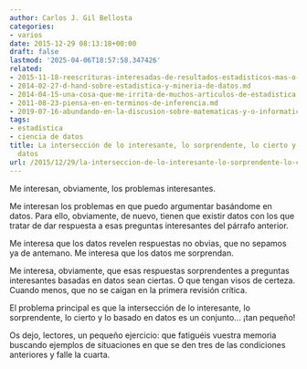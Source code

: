 ```yaml
---
author: Carlos J. Gil Bellosta
categories:
- varios
date: 2015-12-29 08:13:18+00:00
draft: false
lastmod: '2025-04-06T18:57:58.347426'
related:
- 2015-11-18-reescrituras-interesadas-de-resultados-estadisticos-mas-o-menos-conocidos.md
- 2014-02-27-d-hand-sobre-estadistica-y-mineria-de-datos.md
- 2014-04-15-una-cosa-que-me-irrita-de-muchos-articulos-de-estadistica.md
- 2011-08-23-piensa-en-en-terminos-de-inferencia.md
- 2019-07-16-abundando-en-la-discusion-sobre-matematicas-y-o-informatica.md
tags:
- estadística
- ciencia de datos
title: La intersección de lo interesante, lo sorprendente, lo cierto y lo basado en
  datos
url: /2015/12/29/la-interseccion-de-lo-interesante-lo-sorprendente-lo-cierto-y-lo-basado-en-datos/
---
```


Me interesan, obviamente, los problemas interesantes.

Me interesan los problemas en que puedo argumentar basándome en datos. Para ello, obviamente, de nuevo, tienen que existir datos con los que tratar de dar respuesta a esas preguntas interesantes del párrafo anterior.

Me interesa que los datos revelen respuestas no obvias, que no sepamos ya de antemano. Me interesa que los datos me sorprendan.

Me interesa, obviamente, que esas respuestas sorprendentes a preguntas interesantes basadas en datos sean ciertas. O que tengan visos de certeza. Cuando menos, que no se caigan en la primera revisión crítica.

El problema principal es que la intersección de lo interesante, lo sorprendente, lo cierto y lo basado en datos es un conjunto... ¡tan pequeño!

Os dejo, lectores, un pequeño ejercicio: que fatiguéis vuestra memoria buscando ejemplos de situaciones en que se den tres de las condiciones anteriores y falle la cuarta.